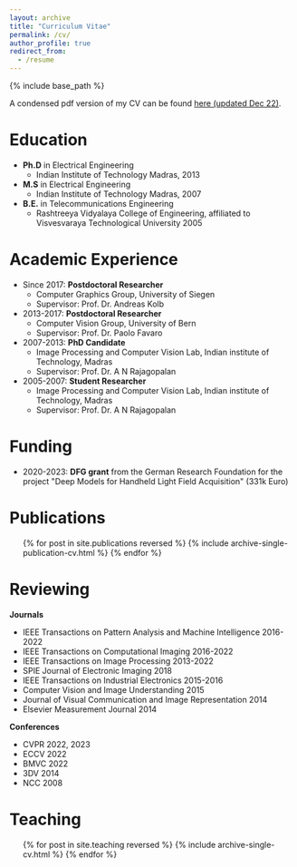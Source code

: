 ```yaml
---
layout: archive
title: "Curriculum Vitae"
permalink: /cv/
author_profile: true
redirect_from:
  - /resume
---
```


{% include base_path %}

A condensed pdf version of my CV can be found [here (updated Dec 22)](https://Paramanand-C.github.io/files/param_CV_website.pdf).

Education
======
* **Ph.D** in Electrical Engineering
  * Indian Institute of Technology Madras, 2013
* **M.S**  in Electrical Engineering
  *  Indian Institute of Technology Madras, 2007
* **B.E.** in Telecommunications Engineering
  * Rashtreeya Vidyalaya College of Engineering, affiliated to Visvesvaraya Technological University 2005

Academic Experience
======
* Since 2017: **Postdoctoral Researcher**
  * Computer Graphics Group, University of Siegen
  * Supervisor: Prof. Dr. Andreas Kolb
* 2013-2017:  **Postdoctoral Researcher**
  * Computer Vision Group, University of Bern
  * Supervisor: Prof. Dr. Paolo Favaro
* 2007-2013: **PhD Candidate**
  * Image Processing and Computer Vision Lab, Indian institute of Technology, Madras
  * Supervisor: Prof. Dr. A N Rajagopalan
* 2005-2007: **Student Researcher**
  * Image Processing and Computer Vision Lab, Indian institute of Technology, Madras
  * Supervisor: Prof. Dr. A N Rajagopalan


Funding
======

* 2020-2023: **DFG grant** from the German Research Foundation for the project "Deep Models
for Handheld Light Field Acquisition" (331k Euro)

Publications
======
  <ul>{% for post in site.publications reversed %}
    {% include archive-single-publication-cv.html %}
  {% endfor %}</ul>


Reviewing
======

**Journals**

* IEEE Transactions on Pattern Analysis and Machine Intelligence 2016-2022
* IEEE Transactions on Computational Imaging 2016-2022
* IEEE Transactions on Image Processing 2013-2022
* SPIE Journal of Electronic Imaging 2018
* IEEE Transactions on Industrial Electronics 2015-2016
* Computer Vision and Image Understanding 2015
* Journal of Visual Communication and Image Representation 2014
* Elsevier Measurement Journal 2014

**Conferences**

* CVPR 2022, 2023
* ECCV 2022
* BMVC 2022
* 3DV 2014
* NCC 2008

Teaching
======
  <ul>{% for post in site.teaching reversed %}
    {% include archive-single-cv.html %}
  {% endfor %}</ul>

